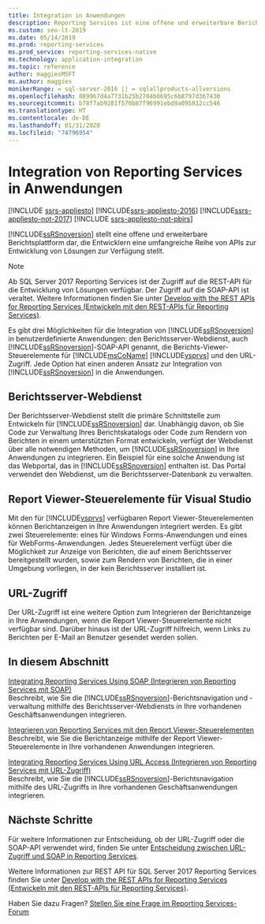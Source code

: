 ```yaml
---
title: Integration in Anwendungen
description: Reporting Services ist eine offene und erweiterbare Berichtsplattform, die Entwicklern eine umfangreiche Reihe von APIs zur Entwicklung von Lösungen zur Verfügung stellt.
ms.custom: seo-lt-2019
ms.date: 05/14/2019
ms.prod: reporting-services
ms.prod_service: reporting-services-native
ms.technology: application-integration
ms.topic: reference
author: maggiesMSFT
ms.author: maggies
monikerRange: = sql-server-2016 || = sqlallproducts-allversions
ms.openlocfilehash: 889967d4a7731b25b2704b8695c6b8797d367430
ms.sourcegitcommit: b78f7ab9281f570b87f96991ebd9a095812cc546
ms.translationtype: HT
ms.contentlocale: de-DE
ms.lasthandoff: 01/31/2020
ms.locfileid: "74796954"
---
```

# <a name="integrating-reporting-services-into-applications"></a>Integration von Reporting Services in Anwendungen

[!INCLUDE [ssrs-appliesto](../../includes/ssrs-appliesto.md)] [!INCLUDE[ssrs-appliesto-2016](../../includes/ssrs-appliesto-2016.md)] [!INCLUDE[ssrs-appliesto-not-2017](../../includes/ssrs-appliesto-not-2017.md)] [!INCLUDE [ssrs-appliesto-not-pbirs](../../includes/ssrs-appliesto-not-pbirs.md)]

  [!INCLUDE[ssRSnoversion](../../includes/ssrsnoversion-md.md)] stellt eine offene und erweiterbare Berichtsplattform dar, die Entwicklern eine umfangreiche Reihe von APIs zur Entwicklung von Lösungen zur Verfügung stellt.

> [!NOTE]
> Ab SQL Server 2017 Reporting Services ist der Zugriff auf die REST-API für die Entwicklung von Lösungen verfügbar. Der Zugriff auf die SOAP-API ist veraltet. Weitere Informationen finden Sie unter [Develop with the REST APIs for Reporting Services (Entwickeln mit den REST-APIs für Reporting Services)](../developer/rest-api.md).
  
 Es gibt drei Möglichkeiten für die Integration von [!INCLUDE[ssRSnoversion](../../includes/ssrsnoversion-md.md)] in benutzerdefinierte Anwendungen: den Berichtsserver-Webdienst, auch [!INCLUDE[ssRSnoversion](../../includes/ssrsnoversion-md.md)]-SOAP-API genannt, die Berichts-Viewer-Steuerelemente für [!INCLUDE[msCoName](../../includes/msconame-md.md)] [!INCLUDE[vsprvs](../../includes/vsprvs-md.md)] und den URL-Zugriff. Jede Option hat einen anderen Ansatz zur Integration von [!INCLUDE[ssRSnoversion](../../includes/ssrsnoversion-md.md)] in die Anwendungen.
  
## <a name="report-server-web-service"></a>Berichtsserver-Webdienst

 Der Berichtsserver-Webdienst stellt die primäre Schnittstelle zum Entwickeln für [!INCLUDE[ssRSnoversion](../../includes/ssrsnoversion-md.md)] dar. Unabhängig davon, ob Sie Code zur Verwaltung Ihres Berichtskatalogs oder Code zum Rendern von Berichten in einem unterstützten Format entwickeln, verfügt der Webdienst über alle notwendigen Methoden, um [!INCLUDE[ssRSnoversion](../../includes/ssrsnoversion-md.md)] in Ihre Anwendungen zu integrieren. Ein Beispiel für eine solche Anwendung ist das Webportal, das in [!INCLUDE[ssRSnoversion](../../includes/ssrsnoversion-md.md)] enthalten ist. Das Portal verwendet den Webdienst, um die Berichtsserver-Datenbank zu verwalten.  
  
## <a name="report-viewer-controls-for-visual-studio"></a>Report Viewer-Steuerelemente für Visual Studio

 Mit den für [!INCLUDE[vsprvs](../../includes/vsprvs-md.md)] verfügbaren Report Viewer-Steuerelementen können Berichtanzeigen in Ihre Anwendungen integriert werden. Es gibt zwei Steuerelemente: eines für Windows Forms-Anwendungen und eines für WebForms-Anwendungen. Jedes Steuerelement verfügt über die Möglichkeit zur Anzeige von Berichten, die auf einem Berichtsserver bereitgestellt wurden, sowie zum Rendern von Berichten, die in einer Umgebung vorliegen, in der kein Berichtsserver installiert ist.  
  
## <a name="url-access"></a>URL-Zugriff  
 Der URL-Zugriff ist eine weitere Option zum Integrieren der Berichtanzeige in Ihre Anwendungen, wenn die Report Viewer-Steuerelemente nicht verfügbar sind. Darüber hinaus ist der URL-Zugriff hilfreich, wenn Links zu Berichten per E-Mail an Benutzer gesendet werden sollen.  
  
## <a name="in-this-section"></a>In diesem Abschnitt

 [Integrating Reporting Services Using SOAP (Integrieren von Reporting Services mit SOAP)](../../reporting-services/application-integration/integrating-reporting-services-using-soap.md)  
 Beschreibt, wie Sie die [!INCLUDE[ssRSnoversion](../../includes/ssrsnoversion-md.md)]-Berichtsnavigation und -verwaltung mithilfe des Berichtsserver-Webdiensts in Ihre vorhandenen Geschäftsanwendungen integrieren.  
  
 [Integrieren von Reporting Services mit den Report Viewer-Steuerelementen](../../reporting-services/application-integration/integrating-reporting-services-using-reportviewer-controls.md)  
 Beschreibt, wie Sie die Berichtanzeige mithilfe der Report Viewer-Steuerelemente in Ihre vorhandenen Anwendungen integrieren.  
  
 [Integrating Reporting Services Using URL Access (Integrieren von Reporting Services mit URL-Zugriff)](../../reporting-services/application-integration/integrating-reporting-services-using-url-access.md)  
 Beschreibt, wie Sie die [!INCLUDE[ssRSnoversion](../../includes/ssrsnoversion-md.md)]-Berichtsnavigation mithilfe des URL-Zugriffs in Ihre vorhandenen Geschäftsanwendungen integrieren.  
  
## <a name="next-steps"></a>Nächste Schritte

Für weitere Informationen zur Entscheidung, ob der URL-Zugriff oder die SOAP-API verwendet wird, finden Sie unter [Entscheidung zwischen URL-Zugriff und SOAP in Reporting Services](choosing-between-url-access-and-soap.md).

Weitere Informationen zur REST API für SQL Server 2017 Reporting Services finden Sie unter [Develop with the REST APIs for Reporting Services (Entwickeln mit den REST-APIs für Reporting Services)](../developer/rest-api.md).

Haben Sie dazu Fragen? [Stellen Sie eine Frage im Reporting Services-Forum](https://go.microsoft.com/fwlink/?LinkId=620231)
